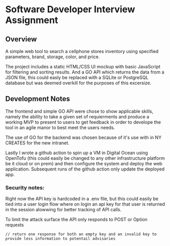 # Software Developer Interview Assignment

## Overview

A simple web tool to search a cellphone stores inventory using specified parameters, brand, storage, color, and price.

The project includes a static HTML/CSS UI mockup with basic JavaScript for filtering and sorting results. And a GO API which returns the data from a JSON file, this could easly be replaced with a SQLite or PostgreSQL database but was deemed overkill for the purposes of this excersize.

## Development Notes

The frontend and simple GO API were chose to show applicable skills, namely the ability to take a given set of requierments and produce a working MVP to present to users to get feedback in order to develope the tool in an agile manor to best meet the users needs.

The use of GO for the backend was chosen because of it's use with in NY CREATES for the new intranet.

Lastly I wrote a github action to spin up a VM in Digital Ocean using OpenTofu (this could easily be changed to any other infrastructure platform be it cloud or on prem) and then configure the system and deploy the web application. Subsequent runs of the github action only update the deployed app.


### Security notes:

Right now the API key is hardcoded in a .env file, but this could easily be tied into a user login flow where on login an api key for that user is returned in the session alowwing for better tracking of API calls.

To limit the attack surface the API only responds to POST or Option requests

	// return one response for both an empty key and an invalid key to provide less information to potentail advisaries
